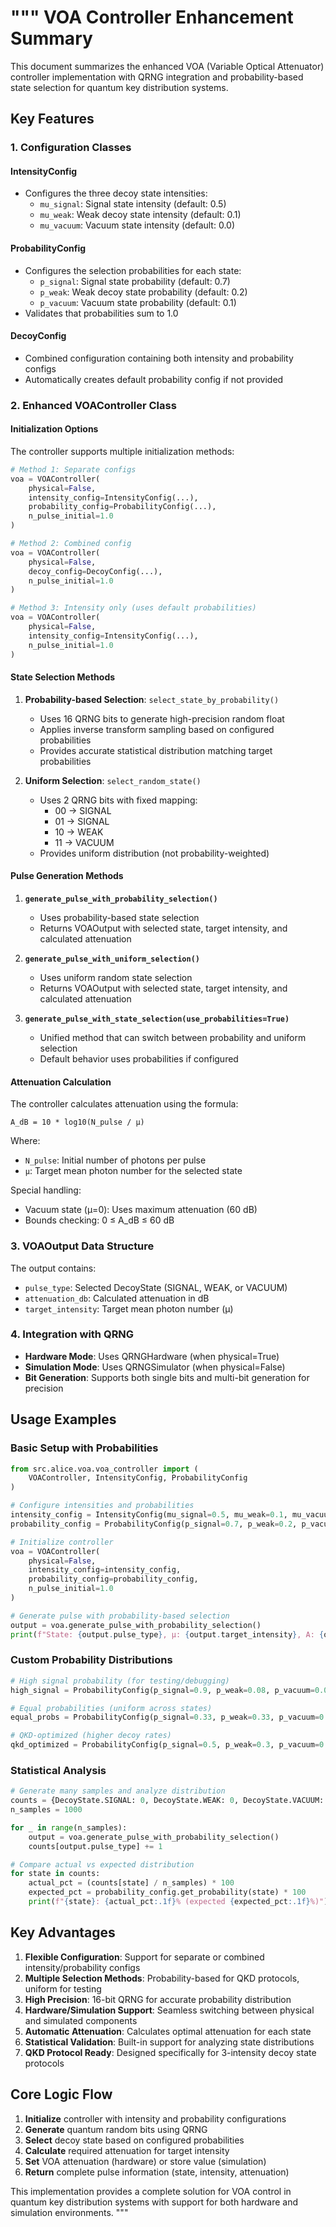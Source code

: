 """
VOA Controller Enhancement Summary
=================================

This document summarizes the enhanced VOA (Variable Optical Attenuator) controller implementation 
with QRNG integration and probability-based state selection for quantum key distribution systems.

## Key Features

### 1. Configuration Classes

#### IntensityConfig
- Configures the three decoy state intensities:
  * `mu_signal`: Signal state intensity (default: 0.5)
  * `mu_weak`: Weak decoy state intensity (default: 0.1)  
  * `mu_vacuum`: Vacuum state intensity (default: 0.0)

#### ProbabilityConfig
- Configures the selection probabilities for each state:
  * `p_signal`: Signal state probability (default: 0.7)
  * `p_weak`: Weak decoy state probability (default: 0.2)
  * `p_vacuum`: Vacuum state probability (default: 0.1)
- Validates that probabilities sum to 1.0

#### DecoyConfig
- Combined configuration containing both intensity and probability configs
- Automatically creates default probability config if not provided

### 2. Enhanced VOAController Class

#### Initialization Options
The controller supports multiple initialization methods:

```python
# Method 1: Separate configs
voa = VOAController(
    physical=False,
    intensity_config=IntensityConfig(...),
    probability_config=ProbabilityConfig(...),
    n_pulse_initial=1.0
)

# Method 2: Combined config
voa = VOAController(
    physical=False,
    decoy_config=DecoyConfig(...),
    n_pulse_initial=1.0
)

# Method 3: Intensity only (uses default probabilities)
voa = VOAController(
    physical=False,
    intensity_config=IntensityConfig(...),
    n_pulse_initial=1.0
)
```

#### State Selection Methods

1. **Probability-based Selection**: `select_state_by_probability()`
   - Uses 16 QRNG bits to generate high-precision random float
   - Applies inverse transform sampling based on configured probabilities
   - Provides accurate statistical distribution matching target probabilities

2. **Uniform Selection**: `select_random_state()` 
   - Uses 2 QRNG bits with fixed mapping:
     * 00 → SIGNAL
     * 01 → SIGNAL  
     * 10 → WEAK
     * 11 → VACUUM
   - Provides uniform distribution (not probability-weighted)

#### Pulse Generation Methods

1. **`generate_pulse_with_probability_selection()`**
   - Uses probability-based state selection
   - Returns VOAOutput with selected state, target intensity, and calculated attenuation

2. **`generate_pulse_with_uniform_selection()`**
   - Uses uniform random state selection
   - Returns VOAOutput with selected state, target intensity, and calculated attenuation

3. **`generate_pulse_with_state_selection(use_probabilities=True)`**
   - Unified method that can switch between probability and uniform selection
   - Default behavior uses probabilities if configured

#### Attenuation Calculation

The controller calculates attenuation using the formula:
```
A_dB = 10 * log10(N_pulse / μ)
```

Where:
- `N_pulse`: Initial number of photons per pulse
- `μ`: Target mean photon number for the selected state

Special handling:
- Vacuum state (μ=0): Uses maximum attenuation (60 dB)
- Bounds checking: 0 ≤ A_dB ≤ 60 dB

### 3. VOAOutput Data Structure

The output contains:
- `pulse_type`: Selected DecoyState (SIGNAL, WEAK, or VACUUM)
- `attenuation_db`: Calculated attenuation in dB
- `target_intensity`: Target mean photon number (μ)

### 4. Integration with QRNG

- **Hardware Mode**: Uses QRNGHardware (when physical=True)
- **Simulation Mode**: Uses QRNGSimulator (when physical=False)
- **Bit Generation**: Supports both single bits and multi-bit generation for precision

## Usage Examples

### Basic Setup with Probabilities
```python
from src.alice.voa.voa_controller import (
    VOAController, IntensityConfig, ProbabilityConfig
)

# Configure intensities and probabilities
intensity_config = IntensityConfig(mu_signal=0.5, mu_weak=0.1, mu_vacuum=0.0)
probability_config = ProbabilityConfig(p_signal=0.7, p_weak=0.2, p_vacuum=0.1)

# Initialize controller
voa = VOAController(
    physical=False,
    intensity_config=intensity_config,
    probability_config=probability_config,
    n_pulse_initial=1.0
)

# Generate pulse with probability-based selection
output = voa.generate_pulse_with_probability_selection()
print(f"State: {output.pulse_type}, μ: {output.target_intensity}, A: {output.attenuation_db:.2f}dB")
```

### Custom Probability Distributions
```python
# High signal probability (for testing/debugging)
high_signal = ProbabilityConfig(p_signal=0.9, p_weak=0.08, p_vacuum=0.02)

# Equal probabilities (uniform across states)
equal_probs = ProbabilityConfig(p_signal=0.33, p_weak=0.33, p_vacuum=0.34)

# QKD-optimized (higher decoy rates)
qkd_optimized = ProbabilityConfig(p_signal=0.5, p_weak=0.3, p_vacuum=0.2)
```

### Statistical Analysis
```python
# Generate many samples and analyze distribution
counts = {DecoyState.SIGNAL: 0, DecoyState.WEAK: 0, DecoyState.VACUUM: 0}
n_samples = 1000

for _ in range(n_samples):
    output = voa.generate_pulse_with_probability_selection()
    counts[output.pulse_type] += 1

# Compare actual vs expected distribution
for state in counts:
    actual_pct = (counts[state] / n_samples) * 100
    expected_pct = probability_config.get_probability(state) * 100
    print(f"{state}: {actual_pct:.1f}% (expected {expected_pct:.1f}%)")
```

## Key Advantages

1. **Flexible Configuration**: Support for separate or combined intensity/probability configs
2. **Multiple Selection Methods**: Probability-based for QKD protocols, uniform for testing
3. **High Precision**: 16-bit QRNG for accurate probability distribution
4. **Hardware/Simulation Support**: Seamless switching between physical and simulated components
5. **Automatic Attenuation**: Calculates optimal attenuation for each state
6. **Statistical Validation**: Built-in support for analyzing state distributions
7. **QKD Protocol Ready**: Designed specifically for 3-intensity decoy state protocols

## Core Logic Flow

1. **Initialize** controller with intensity and probability configurations
2. **Generate** quantum random bits using QRNG
3. **Select** decoy state based on configured probabilities
4. **Calculate** required attenuation for target intensity
5. **Set** VOA attenuation (hardware) or store value (simulation)
6. **Return** complete pulse information (state, intensity, attenuation)

This implementation provides a complete solution for VOA control in quantum key distribution systems with support for both hardware and simulation environments.
"""
